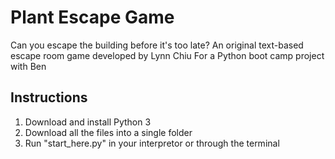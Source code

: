 # Plant Escape Game
Can you escape the building before it's too late?
An original text-based escape room game developed by Lynn Chiu 
For a Python boot camp project with Ben 

## Instructions
1. Download and install Python 3
2. Download all the files into a single folder
3. Run "start_here.py" in your interpretor or through the terminal 
